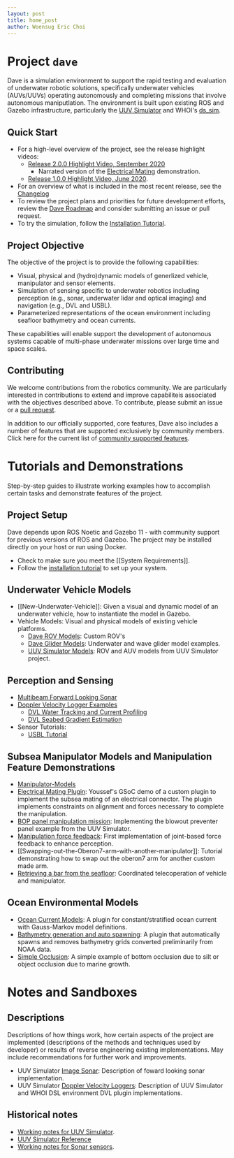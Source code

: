 ```yaml
---
layout: post
title: home_post
author: Woensug Eric Choi
---
```


# Project `dave`

Dave is a simulation environment to support the rapid testing and evaluation of underwater robotic solutions, specifically underwater vehicles (AUVs/UUVs) operating autonomously and completing missions that involve autonomous maniputlation.  The environment is built upon existing ROS and Gazebo infrastructure, particularly the [UUV Simulator](https://github.com/uuvsimulator/) and WHOI's [ds_sim](https://bitbucket.org/whoidsl/ds_sim/src/master/).

## Quick Start

* For a high-level overview of the project, see the release highlight videos:
    * [Release 2.0.0 Highlight Video, September 2020](https://vimeo.com/462024036)
        * Narrated version of the [Electrical Mating](https://vimeo.com/463124725) demonstration.
    * [Release 1.0.0 Highlight Video, June 2020](https://vimeo.com/426414758).
* For an overview of what is included in the most recent release, see the [Changelog](https://github.com/Field-Robotics-Lab/dave/blob/master/Changelog.md)
* To review the project plans and priorities for future development efforts, review the [Dave Roadmap](roadmap) and consider submitting an issue or pull request.
* To try the simulation, follow the [Installation Tutorial](Installation).

## Project Objective

The objective of the project is to provide the following capabilities:

* Visual, physical and (hydro)dynamic models of generlized vehicle, manipulator and sensor elements.
* Simulation of sensing specific to underwater robotics including perception (e.g., sonar, underwater lidar and optical imaging) and navigation (e.g., DVL and USBL).
* Parameterized representations of the ocean environment including seafloor bathymetry and ocean currents.

These capabilities will enable support the development of autonomous systems capable of multi-phase underwater missions over large time and space scales.

## Contributing

We welcome contributions from the robotics community. We are particularly interested in contributions to extend and improve capabiliteis associated with the objectives described above. To contribute, please submit an issue or a [pull request](https://github.com/Field-Robotics-Lab/dave/pulls).

In addition to our officially supported, core features, Dave also includes a number of features that are supported exclusively by community members. Click here for the current list of [community supported features](Community-Supported-Features).

# Tutorials and Demonstrations

Step-by-step guides to illustrate working examples how to accomplish certain tasks and demonstrate features of the project.

## Project Setup

Dave depends upon ROS Noetic and Gazebo 11 - with community support for previous versions of ROS and Gazebo.  The project may be installed directly on your host or run using Docker.

* Check to make sure you meet the [[System Requirements]].
* Follow the [installation tutorial](Installation) to set up your system.

## Underwater Vehicle Models

* [[New-Underwater-Vehicle]]: Given a visual and dynamic model of an underwater vehicle, how to instantiate the model in Gazebo.
* Vehicle Models: Visual and physical models of existing vehicle platforms.
    * [Dave ROV Models](vehicle_examples): Custom ROV's
    * [Dave Glider Models](Glider-Models): Underwater and wave glider model examples.
    * [UUV Simulator Models](uuv_sim_vehicles): ROV and AUV models from UUV Simulator project.

## Perception and Sensing

* [Multibeam Forward Looking Sonar](Multibeam-Forward-Looking-Sonar)
* [Doppler Velocity Logger Examples](whn_dvl_examples)
    * [DVL Water Tracking and Current Profiling](DVL-Water-Tracking)
    * [DVL Seabed Gradient Estimation](DVL-Seabed-Gradient)
* Sensor Tutorials:
    * [USBL Tutorial](usbl_tutorial)

## Subsea Manipulator Models and Manipulation Feature Demonstrations

* [Manipulator-Models](Manipulator-Models)
* [Electrical Mating Plugin](Electrical-Plug-Mating-Plugin): Youssef's GSoC demo of a custom plugin to implement the subsea mating of an electrical connector.  The plugin implements constraints on alignment and forces necessary to complete the manipulation.
* [BOP panel manipulation mission](BOP-Panel-Manipulation-Mission): Implementing the blowout preventer panel example from the UUV Simulator.
* [Manipulation force feedback](Manipulator-Force-Feedback): First implementation of joint-based force feedback to enhance perception.
* [[Swapping-out-the-Oberon7-arm-with-another-manipulator]]: Tutorial demonstrating how to swap out the oberon7 arm for another custom made arm.
* [Retrieving a bar from the seafloor](Teleop-Bar-Retrieval): Coordinated telecoperation of vehicle and manipulator.

## Ocean Environmental Models

* [Ocean Current Models](Ocean-Current):  A plugin for constant/stratified ocean current with Gauss-Markov model definitions.
* [Bathymetry generation and auto spawning](Bathymetry-Integration): A plugin that automatically spawns and removes bathymetry grids converted preliminarily from NOAA data.
* [Simple Occlusion](Occlusion): A simple example of bottom occlusion due to silt or object occlusion due to marine growth.


# Notes and Sandboxes

## Descriptions
Descriptions of how things work, how certain aspects of the project are implemented (descriptions of the methods and techniques used by developer) or results of reverse engineering existing implementations.  May include recommendations for further work and improvements.

* UUV Simulator [Image Sonar](image_sonar_description): Description of foward looking sonar implementation.
* UUV Simulator [Doppler Velocity Loggers](dvl_description): Description of UUV Simulator and WHOI DSL environment DVL plugin implementations.

## Historical notes

* [Working notes for UUV Simulator](Notes).
* [UUV Simulator Reference](uuv_simulator_reference)
* [Working notes for Sonar sensors](Sonar-Notes).






